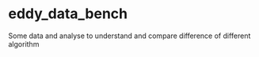 # eddy_data_bench
Some data and analyse to understand and compare difference of different algorithm
